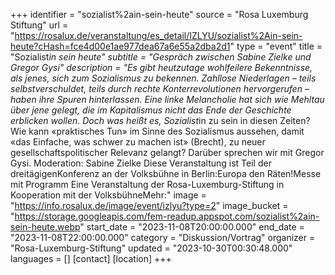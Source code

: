 +++
identifier = "sozialist%2ain-sein-heute"
source = "Rosa Luxemburg Stiftung"
url = "https://rosalux.de/veranstaltung/es_detail/IZLYU/sozialist%2Ain-sein-heute?cHash=fce4d00e1ae977dea67a6e55a2dba2d1"
type = "event"
title = "Sozialist*in sein heute"
subtitle = "Gespräch zwischen Sabine Zielke und Gregor Gysi"
description = "Es gibt heutzutage wohlfeilere Bekenntnisse, als jenes, sich zum Sozialismus zu bekennen. Zahllose Niederlagen – teils selbstverschuldet, teils durch rechte Konterrevolutionen hervorgerufen – haben ihre Spuren hinterlassen. Eine linke Melancholie hat sich wie Mehltau über jene gelegt, die im Kapitalismus nicht das Ende der Geschichte erblicken wollen. 
Doch was heißt es, Sozialist*in zu sein in diesen Zeiten? Wie kann «praktisches Tun» im Sinne des Sozialismus aussehen, damit «das Einfache, was schwer zu machen ist» (Brecht), zu neuer gesellschaftspolitischer Relevanz gelangt?
Darüber sprechen wir mit Gregor Gysi. Moderation: Sabine Zielke
Diese Veranstaltung ist Teil der dreitägigenKonferenz an der Volksbühne in Berlin:Europa den Räten!Messe mit Programm Eine Veranstaltung der Rosa-Luxemburg-Stiftung in Kooperation mit der VolksbühneMehr:"
image = "https://info.rosalux.de/image/event/izlyu?type=2"
image_bucket = "https://storage.googleapis.com/fem-readup.appspot.com/sozialist%2ain-sein-heute.webp"
start_date = "2023-11-08T20:00:00.000"
end_date = "2023-11-08T22:00:00.000"
category = "Diskussion/Vortrag"
organizer = "Rosa-Luxemburg-Stiftung"
updated = "2023-10-30T00:30:48.000"
languages = []
[contact]
[location]
+++